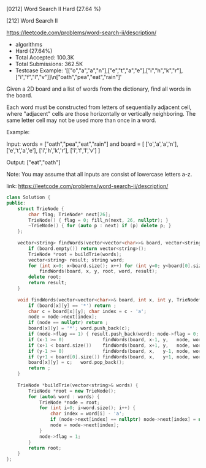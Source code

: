 [0212] Word Search II                                               Hard   (27.64 %)

<!--front-->	
[212] Word Search II  

https://leetcode.com/problems/word-search-ii/description/

* algorithms
* Hard (27.64%)
* Total Accepted:    100.3K
* Total Submissions: 362.5K
* Testcase Example:  '[["o","a","a","n"],["e","t","a","e"],["i","h","k","r"],["i","f","l","v"]]\n["oath","pea","eat","rain"]'

Given a 2D board and a list of words from the dictionary, find all words in the board.

Each word must be constructed from letters of sequentially adjacent cell, where "adjacent" cells are those horizontally or vertically neighboring. The same letter cell may not be used more than once in a word.

Example:


Input: 
words = ["oath","pea","eat","rain"] and board =
[
  ['o','a','a','n'],
  ['e','t','a','e'],
  ['i','h','k','r'],
  ['i','f','l','v']
]

Output: ["eat","oath"]


Note:
You may assume that all inputs are consist of lowercase letters a-z.






<!--back-->

link: https://leetcode.com/problems/word-search-ii/description/

```cpp
class Solution {
public:
    struct TrieNode {
        char flag; TrieNode* next[26];
        TrieNode() { flag = 0; fill_n(next, 26, nullptr); }
        ~TrieNode() { for (auto p : next) if (p) delete p; }
    };
    
    vector<string> findWords(vector<vector<char>>& board, vector<string>& words) {
        if (board.empty()) return vector<string>();
        TrieNode *root = buildTrie(words);
        vector<string> result; string word;
        for (int x=0; x<board.size(); x++) for (int y=0; y<board[0].size(); y++)
            findWords(board, x, y, root, word, result);
        delete root;
        return result;
    }
    
    void findWords(vector<vector<char>>& board, int x, int y, TrieNode* node, string& word, vector<string>& result) {
        if (board[x][y] == '*') return ;
        char c = board[x][y]; char index = c - 'a';
        node = node->next[index]; 
        if (node == nullptr) return ;
        board[x][y] = '*'; word.push_back(c);
        if (node->flag == 1) { result.push_back(word); node->flag = 0; };
        if (x-1 >= 0)              findWords(board, x-1, y,   node, word, result);
        if (x+1 < board.size())    findWords(board, x+1, y,   node, word, result);
        if (y-1 >= 0)              findWords(board, x,   y-1, node, word, result);
        if (y+1 < board[0].size()) findWords(board, x,   y+1, node, word, result);
        board[x][y] = c;   word.pop_back();
        return ; 
    }
    
    TrieNode *buildTrie(vector<string>& words) {
        TrieNode *root = new TrieNode();
        for (auto& word : words) {
            TrieNode *node = root;
            for (int i=0; i<word.size(); i++) {
                char index = word[i] - 'a';
                if (node->next[index] == nullptr) node->next[index] = new TrieNode();
                node = node->next[index];
            }
            node->flag = 1;
        }
        return root;
    }
};
```


